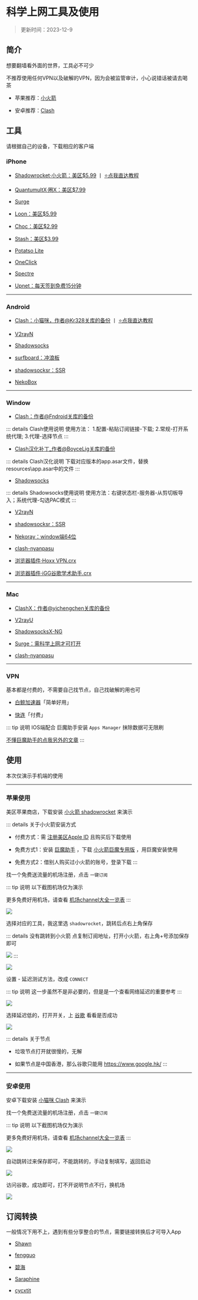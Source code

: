 # 科学上网工具及使用

> 更新时间：2023-12-9


## 简介

想要翻墙看外面的世界，工具必不可少

不推荐使用任何VPN以及破解的VPN，因为会被监管审计，小心说错话被请去喝茶

* 苹果推荐：[小火箭](#iphone)

* 安卓推荐：[Clash](#android)



## 工具

请根据自己的设备，下载相应的客户端

### iPhone

* [Shadowrocket·小火箭：美区$5.99](https://apps.apple.com/us/app/shadowrocket/id932747118) 丨 [⭐点我直达教程](#苹果使用)

* [QuantumultX·圈X：美区$7.99](https://apps.apple.com/us/app/quantumult-x/id1443988620)

* [Surge](https://apps.apple.com/us/app/id1442620678)

* [Loon：美区$5.99](https://apps.apple.com/us/app/loon/id1373567447)

* [Choc：美区$2.99](https://apps.apple.com/us/app/choc/id1582542227)

* [Stash：美区$3.99](https://apps.apple.com/us/app/stash-proxy-utility/id1596063349)

* [Potatso Lite](https://apps.apple.com/us/app/id1239860606)

* [OneClick](https://apps.apple.com/us/app/id1545555197)

* [Spectre](https://apps.apple.com/app/spectre-vpn/id1508712998)

* [Upnet：每天签到免费15分钟](https://apps.apple.com/us/app/vpn-upnetvpn/id1532190618)


---

### Android


* [Clash：小猫咪，作者@Kr328关库的备份](https://github.com/Z-Siqi/Clash-for-Windows_Chinese/releases/tag/CFA)  丨 [⭐点我直达教程](#安卓使用)

* [V2rayN](https://github.com/2dust/v2rayNG/releases)

* [Shadowsocks](https://github.com/shadowsocks/shadowsocks-android/releases)

* [surfboard：冲浪板](https://github.com/getsurfboard/surfboard/releases/)

* [shadowsocksr：SSR](https://github.com/shadowsocksrr/shadowsocksr-android/releases)

* [NekoBox](https://github.com/MatsuriDayo/NekoBoxForAndroid)


---



### Window


* [Clash：作者@Fndroid关库的备份](https://github.com/Z-Siqi/Clash-for-Windows_Chinese/releases/tag/CFW)

::: details Clash使用说明
使用方法：
1.配置-粘贴订阅链接-下载;
2.常规-打开系统代理;
3.代理-选择节点
:::

* [Clash汉化补丁_作者@BoyceLig关库的备份](https://github.com/Z-Siqi/Clash-for-Windows_Chinese/releases/tag/CFW-V0.20.39_CN)

::: details Clash汉化说明
下载对应版本的app.asar文件，替换resources\app.asar中的文件
:::

* [Shadowsocks](https://github.com/shadowsocks/shadowsocks-windows/releases)

::: details Shadowsocks使用说明
使用方法：右键状态栏-服务器-从剪切板导入；系统代理-勾选PAC模式
:::

* [V2rayN](https://github.com/2dust/v2rayN/releases)

* [shadowsocksr：SSR](https://github.com/shadowsocksr-rm/shadowsocksr-csharp/releases)

* [Nekoray：window端64位](https://github.com/MatsuriDayo/nekoray/releases)

* [clash-nyanpasu](https://github.com/keiko233/clash-nyanpasu/releases)

* [浏览器插件·Hoxx VPN.crx](https://dzp.lanzouy.com/ih2uz052glwh)

* [浏览器插件·iGG谷歌学术助手.crx](https://dzp.lanzouy.com/igSY9xk2asd)


---

### Mac


* [ClashX：作者@yichengchen关库的备份](https://www.clash.la/archives/750/)

* [V2rayU](https://github.com/yanue/V2rayU/releases)

* [ShadowsocksX-NG](https://github.com/shadowsocks/ShadowsocksX-NG/releases/)

* [Surge：需科学上网才可打开](http://nssurge.com/)

* [clash-nyanpasu](https://github.com/keiko233/clash-nyanpasu/releases)




---

### VPN

基本都是付费的，不需要自己找节点，自己找破解的用也可

* [白鲸加速器](https://www.bjch999.com/)「简单好用」

* [快连](https://github.com/LetsGo666/LetsGo_2)「付费」

::: tip 说明
IOS端配合 巨魔助手安装 `Apps Manager` 抹除数据可无限刷

[不懂巨魔助手的点我另外的文章](../../iPhone/sign/#巨魔助手)
:::




## 使用


本次仅演示手机端的使用

---

### 苹果使用


美区苹果商店，下载安装 [小火箭 shadowrocket](https://apps.apple.com/us/app/shadowrocket/id932747118) 来演示

::: details 关于小火箭安装方式
* 付费方式：需 [注册美区Apple ID](../../iPhone/Apple_ID/) 且购买后下载使用

* 免费方式1：安装 [巨魔助手](../../iPhone/sign/TrollStore.md) ，下载 [小火箭巨魔专用版](https://app.liuchengxi.com/app/243.html) ，用巨魔安装使用

* 免费方式2：借别人购买过小火箭的账号，登录下载
:::

找一个免费送流量的机场注册，点击 `一键订阅`

::: tip 说明
以下截图机场仅为演示

更多免费好用机场，请查看 [机场channel大全一览表](../channel/)
:::

![](./proxy-01.png)

选择对应的工具，我这里选 `shadowrocket`，跳转后点右上角保存

::: details 没有跳转到小火箭
点复制订阅地址，打开小火箭，右上角+号添加保存即可

![](./proxy-03.png)
:::

![](./proxy-02.png)

设置 - 延迟测试方法，改成 `CONNECT`

::: tip 说明
这一步虽然不是非必要的，但是是一个查看网络延迟的重要参考
:::

![](./proxy-04.png)

选择延迟低的，打开开关，上 [谷歌](https://www.google.com/) 看看是否成功

![](./proxy-05.png)


::: details 关于节点
* 垃圾节点打开就很慢的，无解

* 如果节点是中国香港，那么谷歌只能用 https://www.google.hk/
:::


---


### 安卓使用


安卓下载安装 [小猫咪 Clash](https://github.com/Z-Siqi/Clash-for-Windows_Chinese/releases/tag/CFA) 来演示

找一个免费送流量的机场注册，点击 `一键订阅`

::: tip 说明
以下截图机场仅为演示

更多免费好用机场，请查看 [机场channel大全一览表](../channel/)
:::


![](./proxy-06.png)

自动跳转过来保存即可，不能跳转的，手动复制填写，返回启动

![](./proxy-07.png)

访问谷歌，成功即可，打不开说明节点不行，换机场

![](./proxy-08.png)




## 订阅转换

一般情况下用不上，遇到有些分享整合的节点，需要链接转换后才可导入App

* [Shawn](https://dove.589669.xyz/web)

* [fengguo](https://sub.feng666.tk/)

* [碧海](https://sub.bihai.cf/)

* [Saraphine](https://sub.saraphine.cf/)

* [cycxtit](https://subs.cycxtit.ga/)
